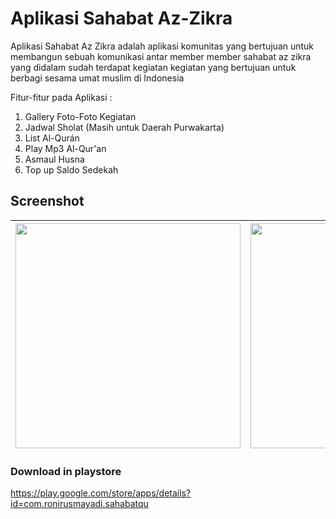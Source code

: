# Aplikasi Sahabat Az-Zikra
Aplikasi Sahabat Az Zikra adalah aplikasi komunitas yang bertujuan untuk membangun sebuah komunikasi antar member member sahabat az zikra yang didalam sudah terdapat kegiatan kegiatan yang bertujuan untuk berbagi sesama umat muslim di Indonesia

Fitur-fitur pada Aplikasi :
1. Gallery Foto-Foto Kegiatan
2. Jadwal Sholat (Masih untuk Daerah Purwakarta)
3. List Al-Qurán
4. Play Mp3 Al-Qur'an
5. Asmaul Husna
6. Top up Saldo Sedekah

## Screenshot
<img src="https://user-images.githubusercontent.com/24602873/67459426-c858c700-f662-11e9-870f-617e5363c00b.png" width="360"> | <img src="https://user-images.githubusercontent.com/24602873/67460925-6f8b2d80-f666-11e9-9511-9348eba5ffa6.png" width="360"> | <img src="https://user-images.githubusercontent.com/24602873/67461040-9d707200-f666-11e9-824a-b48fbba22f01.png" width="360">
------------ | ------------- | -------------

### Download in playstore
https://play.google.com/store/apps/details?id=com.ronirusmayadi.sahabatqu
